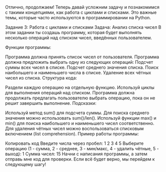 Отлично, продолжаем! Теперь давай усложним задачу и познакомимся с такими концепциями, как работа с циклами и списками. Это важные темы, которые часто используются в программировании на Python.

Задание 3: Работа с циклами и списками
Задача: Анализ списка чисел
В этом задании ты создашь программу, которая будет выполнять несколько операций над списком чисел, введённых пользователем.

Функции программы:

Программа должна принять список чисел от пользователя.
Программа должна предложить выбрать одну из следующих операций:
Подсчет суммы всех чисел в списке.
Подсчет среднего значения списка.
Поиск наибольшего и наименьшего числа в списке.
Удаление всех чётных чисел из списка.
Структура кода:

Раздели каждую операцию на отдельную функцию.
Используй циклы для выполнения операций над списком.
Программа должна продолжать предлагать пользователю выбрать операцию, пока он не решит завершить выполнение.
Подсказки:

Используй метод sum() для подсчета суммы.
Для поиска среднего значения можно использовать sum()/len().
Используй функции max() и min() для поиска наибольшего и наименьшего чисел соответственно.
Для удаления чётных чисел можно воспользоваться списковым включением (list comprehension).
Пример работы программы:

Копировать код
Введите числа через пробел: 1 2 3 4 5
Выберите операцию (1 - сумма, 2 - среднее, 3 - мин/макс, 4 - удалить чётные, 5 - выход):
1
Сумма чисел: 15
Начни с написания программы, а затем отправь мне код для проверки. Если всё будет верно, мы перейдем к следующему шагу!